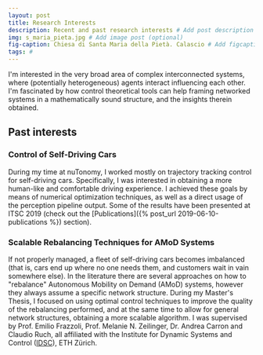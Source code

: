```yaml
---
layout: post
title: Research Interests
description: Recent and past research interests # Add post description
img: s_maria_pieta.jpg # Add image post (optional)
fig-caption: Chiesa di Santa Maria della Pietà. Calascio # Add figcaption (optional)
tags: #
---
```


I'm interested in the very broad area of complex interconnected systems, where (potentially heterogeneous) agents interact influencing each other.
I'm fascinated by how control theoretical tools can help framing networked systems in a mathematically sound structure, and the insights therein obtained.

## Past interests

### Control of Self-Driving Cars

During my time at nuTonomy, I worked mostly on trajectory tracking control for self-driving cars.
Specifically, I was interested in obtaining a more human-like and comfortable driving experience.
I achieved these goals by means of numerical optimization techniques, as well as a direct usage of the perception pipeline output.
Some of the results have been presented at ITSC 2019 (check out the [Publications]({% post_url 2019-06-10-publications %}) section).


### Scalable Rebalancing Techniques for AMoD Systems

If not properly managed, a fleet of self-driving cars becomes imbalanced (that is, cars end up where no one needs them, and customers wait in vain somewhere else).
In the literature there are several approaches on how to "rebalance" Autonomous Mobility on Demand (AMoD) systems, however they always assume a specific network structure.
During my Master's Thesis, I focused on using optimal control techniques to improve the quality of the rebalancing performed, and at the same time to allow for general network structures, obtaining a more scalable algorithm.
I was supervised by Prof. Emilio Frazzoli, Prof. Melanie N. Zeilinger, Dr. Andrea Carron and Claudio Ruch, all affiliated with the Institute for Dynamic Systems and Control ([IDSC](https://idsc.ethz.ch)), ETH Zürich.
